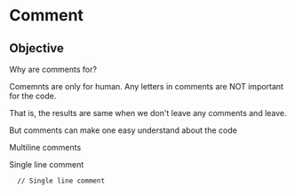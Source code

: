 # Comment
## Objective 
Why are comments for?

Comemnts are only for human. Any letters in comments are NOT important for the code.

That is, the results are same when we don't leave any comments and leave.

But comments can make one easy understand about the code 

Multiline comments  
    <!--        Multiline comments           -->
    
 
Single line comment

      // Single line comment
      
      
